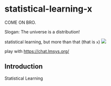 # statistical-learning-x

COME ON BRO.

Slogan: The universe is a distribution!

statistical learning, but more than that (that is `x`)
![](https://i.stack.imgur.com/7U552.png)

play with https://chat.lmsys.org/

## Introduction
Statistical Learning


